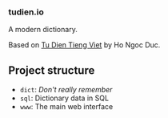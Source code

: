 ### tudien.io

A modern dictionary.

Based on [Tu Dien Tieng Viet](http://www.informatik.uni-leipzig.de/~duc/Dict/) by Ho Ngoc Duc.

## Project structure

- `dict`: _Don't really remember_
- `sql`: Dictionary data in SQL
- `www`: The main web interface
